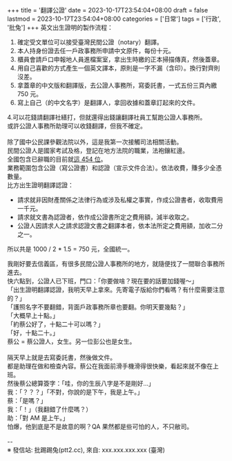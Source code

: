 +++
title = '翻譯公證'
date = 2023-10-17T23:54:04+08:00
draft = false
lastmod = 2023-10-17T23:54:04+08:00
categories = ['日常']
tags = ['行政', '批兔']
+++
英文出生證明的製作流程：<br>
1. 確定受文單位可以接受臺灣民間公證（notary）翻譯。<br>
2. 本人持身份證去任一戶政事務所申請中文原件，每份十元。<br>
3. 櫃員會請戶口申報地人員進檔案室，拿出生時繳的正本掃描傳真，然後蓋章。<br>
4. 用自己喜歡的方式產生一個英文譯本，原則是一字不漏（含印）。換行對齊則沒差。<br>
5. 拿蓋章的中文版和翻譯版，去公證人事務所，寫委託書，一式五份三頁內繳 750 元。<br>
6. 寫上自己（的中文名字）是翻譯人，拿回收據和蓋章訂起來的文件。

4.可以花錢請翻譯社繕打，但就還得出錢讓翻譯社員工幫跑公證人事務所。<br>
或許公證人事務所助理可以收錢翻譯，但我不確定。<br>
<br>
除了國中公民課參觀法院以外，這是我第一次接觸司法相關活動。<br>
民間公證人是國家考試及格，登記在地方法院的職業，法袍鑲紅邊。<br>
全國包含已辭職的目前就[這 454 位](https://www.judicial.gov.tw/tw/lp-152-1.html)。<br>
業務範圍包含公證（寫公證書）和認證（宣示文件合法）。依法收費，賺多少全憑數量。<br>
比方出生證明翻譯認證：<br>
- 請求就非因財產關係之法律行為或涉及私權之事實，作成公證書者，收取費用一千元。<br>
- 請求就文書為認證者，依作成公證書所定之費用額，減半收取之。<br>
- 公證人因請求人之請求認證文書之翻譯本者，依本法所定之費用額，加收二分之一。<br>

所以共是 1000 / 2 * 1.5 = 750 元，全國統一。<br>

我剛好要去信義區，有很多民間公證人事務所的地方，就隨便找了一間聯合事務所進去。<br>
快六點到，公證人已下班，門口：「你要做啥？現在要的話要加錢喔～」<br>
「出生證明翻譯認證，我明天早上拿來。先寄電子版給你們看嗎？有什麼需要注意的？」<br>
「護照名字不要翻錯，背面戶政事務所章也要翻。你明天要幾點？」<br>
「大概早上十點。」<br>
「約蔡公好了，十點二十可以嗎？」<br>
「好，十點二十。」<br>
蔡公 = 蔡公證人，女生。另一位彭公也是女生。<br>
<br>
隔天早上就是去寫委託書，然後做文件。<br>
都是助理在做和檢查內容。蔡公在我面前滑手機滑得很快樂，看起來就不像在上班。<br>
然後蔡公總算簽字：「哇，你的生辰八字是不是剛好…」<br>
我：「？？？」「不對，你說的是下午，我是上午。」<br>
蔡：「是嗎？」<br>
我：「！」（我翻錯了什麼嗎？）<br>
助：「對 AM 是上午。」<br>
怕爆，他到底是不是故意的啊？QA 果然都是些可怕的人，不只敝司。<br>
<br>
--<br>
※ 發信站: 批踢踢兔(ptt2.cc), 來自: xxx.xxx.xxx.xxx (臺灣)<br>
